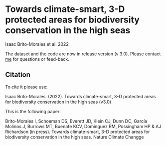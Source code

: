 # Towards climate-smart, 3-D protected areas for biodiversity conservation in the high seas

Isaac Brito-Morales et al. 2022

The dataset and the code are now in release version (v 3.0). Please contact [me](ibritomorales@gmail.com) for questions or feed-back.

## Citation

To cite it please use:

Isaac Brito-Morales. (2022). Towards climate-smart, 3-D protected areas for biodiversity conservation in the high seas (v3.0)

This is the following paper:

Brito-Morales I, Schoeman DS, Everett JD, Klein CJ, Dunn DC, García Molinos J, Burrows MT, Buenafe KCV, Dominguez RM, Possingham HP & AJ Richardson (in press). Towards climate-smart, 3-D protected areas for biodiversity conservation in the high seas. Nature Climate Changge